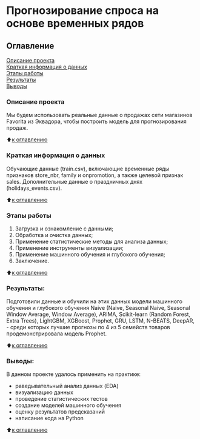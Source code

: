 # Прогнозирование спроса на основе временных рядов

## Оглавление  
[Описание проекта](.README.md#Описание-проекта)    
[Краткая информация о данных](.README.md#Краткая-информация-о-данных)  
[Этапы работы](.README.md#Этапы-работы)  
[Результаты](.README.md#Результат)    
[Выводы](.README.md#Выводы) 

### Описание проекта    
Мы будем использовать реальные данные о продажах сети магазинов Favorita из Эквадора, чтобы построить модель для прогнозирования продаж. 

:arrow_up:[к оглавлению](_)


### Краткая информация о данных
Обучающие данные (train.csv), включающие временные ряды признаков store_nbr, family и onpromotion, а также целевой признак sales.
Дополнительные данные о праздничных днях (holidays_events.csv).
  
:arrow_up:[к оглавлению](.README.md#Оглавление)


### Этапы работы 
1. Загрузка и ознакомление с данными;
2. Обработка и очистка данных;
3. Применение статистические методы для анализа данных;
4. Применение инструменты визуализации;
5. Применение машинного обучения и глубокого обучения;
6. Заключение.

:arrow_up:[к оглавлению](.README.md#Оглавление)


### Результаты:  
Подготовили данные и обучили на этих данных модели машинного обучения и глубокого обучения Naive (Naive, Seasonal Naive, Seasonal Window Average, Window Average), ARIMA, Scikit-learn (Random Forest, Extra Trees), LightGBM, XGBoost, Prophet, GRU, LSTM, N-BEATS, DeepAR, - среди которых лучшие прогнозы по 4 из 5 семейств товаров продемонстрировала модель Prophet.

:arrow_up:[к оглавлению](.README.md#Оглавление)


### Выводы:  
В данном проекте удалось применить на практике:
- раведывательный анализ данных (EDA)
- визуализацию данных
- проведение статистических тестов
- создание моделей машинного обучения
- оценку результатов предсказаний
- написание кода на Python

:arrow_up:[к оглавлению](.README.md#Оглавление)

